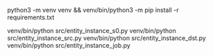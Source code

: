 python3 -m venv venv && venv/bin/python3 -m pip install -r requirements.txt

venv/bin/python src/entity_instance_s0.py
venv/bin/python src/entity_instance_src.py
venv/bin/python src/entity_instance_dst.py
venv/bin/python src/entity_instance_job.py
